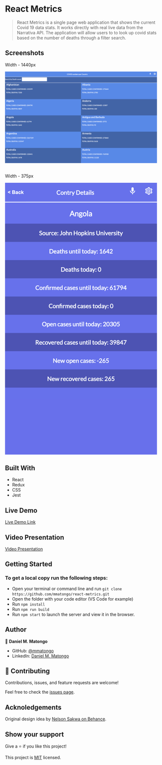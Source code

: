 # React Metrics

> React Metrics is a single page web application that shows the current Covid 19 data stats. It works directly with real live data from the Narrativa API. The application will allow users to to look up covid stats based on the number of deaths through a filter search.
## Screenshots
Width - 1440px
<p>
  <img src="./src/img/1.png" alt="React Metrics"/>
</p>
<br>
Width - 375px
<p>
  <img src="./src/img/2.png" alt="React Metrics" width="700px" />
</p>


## Built With

- React
- Redux
- CSS
- Jest

## Live Demo

[Live Demo Link](https://epic-darwin-4e48d2.netlify.app/)

## Video Presentation
[Video Presentation](https://www.loom.com/share/6e4b2ad8e74c4901a916fd00c56aff24)

## Getting Started

### To get a local copy run the following steps:

- Open your terminal or command line and run `git clone https://github.com/mmatongo/react-metrics.git`
- Open the folder with your code editor (VS Code for example)
- Run `npm install`
- Run `npm run build`
- Run `npm start` to launch the server and view it in the browser.

## Author

👤 **Daniel M. Matongo**

- GitHub: [@mmatongo](https://github.com/mmatongo)
- LinkedIn: [Daniel M. Matongo](https://linkedin.com/in/mmatongo)


## 🤝 Contributing

Contributions, issues, and feature requests are welcome!

Feel free to check the [issues page](https://github.com/mmatongo/react-metrics/issues).

## Acknoledgements
Original design idea by [Nelson Sakwa on Behance](https://www.behance.net/sakwadesignstudio).

## Show your support

Give a ⭐️ if you like this project!


This project is [MIT](./MIT.md) licensed.
